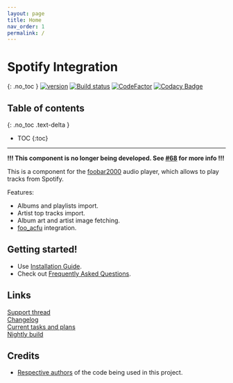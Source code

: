 ```yaml
---
layout: page
title: Home
nav_order: 1
permalink: /
---
```


# Spotify Integration
{: .no_toc }
[![version][version_badge]][changelog] [![Build status][appveyor_badge]](https://ci.appveyor.com/project/TheQwertiest/foo-spotify/branch/master) [![CodeFactor][codefactor_badge]](https://www.codefactor.io/repository/github/theqwertiest/foo_spotify/overview/master) [![Codacy Badge][codacy_badge]](https://www.codacy.com/gh/TheQwertiest/foo_spotify/dashboard?utm_source=github.com&amp;utm_medium=referral&amp;utm_content=TheQwertiest/foo_spotify&amp;utm_campaign=Badge_Grade) 

## Table of contents
{: .no_toc .text-delta }

* TOC
{:toc}

---

**!!! This component is no longer being developed. See [#68](https://github.com/TheQwertiest/foo_spotify/issues/68) for more info !!!**

This is a component for the [foobar2000](https://www.foobar2000.org) audio player, which allows to play tracks from Spotify.

Features:
- Albums and playlists import.
- Artist top tracks import.
- Album art and artist image fetching.
- [foo_acfu](https://acfu.3dyd.com) integration.

## Getting started!

- Use [Installation Guide](installation.md).
- Check out [Frequently Asked Questions](faq.md).

## Links

[Support thread](https://hydrogenaud.io/index.php?topic=119972.new.html)  
[Changelog][changelog]  
[Current tasks and plans][todo]  
[Nightly build](https://ci.appveyor.com/api/projects/theqwertiest/foo-spotify/artifacts/_result%2FWin32_Release%2Ffoo_spotify.fb2k-component?branch=master&pr=false&job=Configuration%3A%20Release)

## Credits

- [Respective authors][3rdparty_license] of the code being used in this project.

[changelog]: changelog.md
[3rdparty_license]: third_party_notices.md
[todo]: https://github.com/TheQwertiest/foo_spotify/projects/1
[version_badge]: https://img.shields.io/github/release/theqwertiest/foo_spotify.svg
[appveyor_badge]: https://ci.appveyor.com/api/projects/status/t5bhoxmfgavhq81m/branch/master?svg=true
[codacy_badge]: https://app.codacy.com/project/badge/Grade/c2d3b3a99ce640ad8c1512784e15910f
[codefactor_badge]: https://www.codefactor.io/repository/github/theqwertiest/foo_spotify/badge/master


